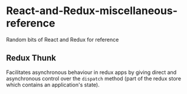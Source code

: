 # React-and-Redux-miscellaneous-reference
Random bits of React and Redux for reference

Redux Thunk
---

Facilitates asynchronous behaviour in redux apps by giving direct and asynchronous control over the ```dispatch``` method (part of the redux store which contains an application's state).
